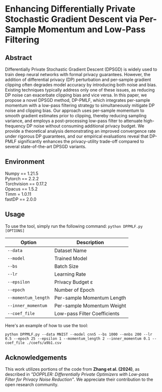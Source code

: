 # Enhancing Differentially Private Stochastic Gradient Descent via Per-Sample Momentum and Low-Pass Filtering

## Abstract
Differentially Private Stochastic Gradient Descent (DPSGD) is widely used to train deep neural networks with formal privacy guarantees. However, the addition of differential privacy (DP) perturbation and per-sample gradient clipping often degrades model accuracy by introducing both noise and bias. Existing techniques typically address only one of these issues, as reducing DP noise can exacerbate clipping bias and vice versa. In this paper, we propose a novel DPSGD method, DP-PMLF, which integrates per-sample momentum with a low-pass filtering strategy to simultaneously mitigate DP noise and clipping bias. Our approach uses per-sample momentum to smooth gradient estimates prior to clipping, thereby reducing sampling variance, and employs a post-processing low-pass filter to attenuate high-frequency DP noise without consuming additional privacy budget. We provide a theoretical analysis demonstrating an improved convergence rate under rigorous DP guarantees, and our empirical evaluations reveal that DP-PMLF significantly enhances the privacy-utility trade-off compared to several state-of-the-art DPSGD variants.
## Environment
Numpy == 1.21.5 \
Pytorch == 2.2.2 \
Torchvision == 0.17.2 \
Opacus == 1.5.2 \
Timm = 1.0.11 \
fastDP == 2.0.0

## Usage
To use the tool, simply run the following command:
```python DPPMLF.py [OPTIONS]```

| Option | Description |
| --- | --- | 
| `--data` | Dataset Name |
| `--model` | Trained Model | 
| `--bs` | Batch Size |
| `--lr` | Learning Rate | 
| `--epsilon` | Privacy Budget &#949; |
| `--epoch` | Number of Epoch | 
| `--momentum_length` | Per-sample Momentum Length | 
| `--inner_momentum` | Per-sample Momentum Weight | 
| `--coef_file` | Low-pass Filter Coefficients | 


Here's an example of how to use the tool:

```python DPPMLF.py --data MNIST --model cnn5 --bs 1000 --mnbs 200 --lr 0.5 --epoch 25 --epsilon 1 --momentum_length 2 --inner_momentum 0.1 --coef_file ./coefs/a9b1.csv```

## Acknowledgements
This work utilizes portions of the code from **Zhang et al. (2024)**, as described in *"DOPPLER: Differentially Private Optimizers with
Low-pass Filter for Privacy Noise Reduction"*. We appreciate their contribution to the open research community.
